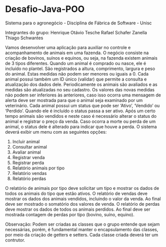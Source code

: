 # Desafio-Java-POO
Sistema para o agronegócio - Disciplina de Fábrica de Software - Unisc

Integrantes do grupo:
Henrique Otávio Tesche
Rafael Schafer Zanella
Thiago Schwantes


Vamos desenvolver uma aplicação para auxiliar no controle e acompanhamento de animais em uma
fazenda. O negócio consiste na criação de bovinos, suínos e equinos, ou seja, na fazenda existem
animais de 3 tipos diferentes.
Quando um animal é comprado ou nasce, ele é incluído no plantel. São registrados a altura,
comprimento, largura e peso do animal. Estas medidas não podem ser menores ou iguais a 0. Cada
animal possui também um ID único (validar) que permite a consulta e atualização dos dados dele.
Periodicamente os animais são avaliados e as medidas são atualizadas no seu cadastro. Os valores das
novas medidas não podem ser inferiores às anteriores, caso isso ocorra uma mensagem de alerta deve
ser mostrada para que o animal seja examinado por um veterinário.
Cada animal possui um status que pode ser ‘Ativo’, ‘Vendido’ ou ‘Perdido’. Quando ele é incluído o
status passa a ser ativo.
Após um certo tempo animais são vendidos e neste caso é necessário alterar o status do animal e
registrar o preço da venda.
Caso ocorra a morte ou perda de um animal, o status dele é alterado para indicar que houve a perda.
O sistema deverá exibir um menu com as seguintes opções:
1. Incluir animal
2. Consultar animal
3. Avaliar animal
4. Registrar venda
5. Registrar perda
6. Relatório animais por tipo
7. Relatório vendas
8. Relatório perdas

O relatório de animais por tipo deve solicitar um tipo e mostrar os dados de todos os animais do tipo
que estão ativos.
O relatório de vendas deve mostrar os dados dos animais vendidos, incluindo o valor da venda. Ao
final deve ser mostrado o somatório dos valores de venda.
O relatório de perdas deve mostrar os dados de todos os animais perdidos. Ao final deve ser mostrada
contagem de perdas por tipo (bovino, suíno, equino).

Observação: Podem ser criadas as classes que o grupo entende que sejam necessárias, porém, é
fundamental manter o encapsulamento das classes, por meio da criação de getters e setters.
Cada classe criada deverá ter um contrutor.
